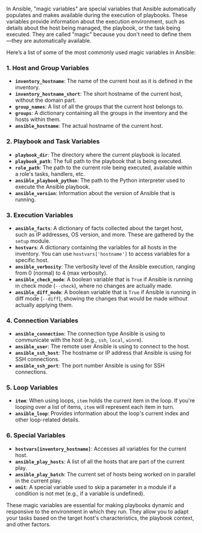 In Ansible, "magic variables" are special variables that Ansible automatically populates and makes available during the execution of playbooks. These variables provide information about the execution environment, such as details about the host being managed, the playbook, or the task being executed. They are called "magic" because you don't need to define them—they are automatically available.

Here’s a list of some of the most commonly used magic variables in Ansible:

### 1. **Host and Group Variables**
- **`inventory_hostname`**: The name of the current host as it is defined in the inventory.
- **`inventory_hostname_short`**: The short hostname of the current host, without the domain part.
- **`group_names`**: A list of all the groups that the current host belongs to.
- **`groups`**: A dictionary containing all the groups in the inventory and the hosts within them.
- **`ansible_hostname`**: The actual hostname of the current host.

### 2. **Playbook and Task Variables**
- **`playbook_dir`**: The directory where the current playbook is located.
- **`playbook_path`**: The full path to the playbook that is being executed.
- **`role_path`**: The path to the current role being executed, available within a role's tasks, handlers, etc.
- **`ansible_playbook_python`**: The path to the Python interpreter used to execute the Ansible playbook.
- **`ansible_version`**: Information about the version of Ansible that is running.

### 3. **Execution Variables**
- **`ansible_facts`**: A dictionary of facts collected about the target host, such as IP addresses, OS version, and more. These are gathered by the `setup` module.
- **`hostvars`**: A dictionary containing the variables for all hosts in the inventory. You can use `hostvars['hostname']` to access variables for a specific host.
- **`ansible_verbosity`**: The verbosity level of the Ansible execution, ranging from 0 (normal) to 4 (max verbosity).
- **`ansible_check_mode`**: A boolean variable that is `True` if Ansible is running in check mode (`--check`), where no changes are actually made.
- **`ansible_diff_mode`**: A boolean variable that is `True` if Ansible is running in diff mode (`--diff`), showing the changes that would be made without actually applying them.

### 4. **Connection Variables**
- **`ansible_connection`**: The connection type Ansible is using to communicate with the host (e.g., `ssh`, `local`, `winrm`).
- **`ansible_user`**: The remote user Ansible is using to connect to the host.
- **`ansible_ssh_host`**: The hostname or IP address that Ansible is using for SSH connections.
- **`ansible_ssh_port`**: The port number Ansible is using for SSH connections.

### 5. **Loop Variables**
- **`item`**: When using loops, `item` holds the current item in the loop. If you're looping over a list of items, `item` will represent each item in turn.
- **`ansible_loop`**: Provides information about the loop's current index and other loop-related details.

### 6. **Special Variables**
- **`hostvars[inventory_hostname]`**: Accesses all variables for the current host.
- **`ansible_play_hosts`**: A list of all the hosts that are part of the current play.
- **`ansible_play_batch`**: The current set of hosts being worked on in parallel in the current play.
- **`omit`**: A special variable used to skip a parameter in a module if a condition is not met (e.g., if a variable is undefined).

These magic variables are essential for making playbooks dynamic and responsive to the environment in which they run. They allow you to adapt your tasks based on the target host's characteristics, the playbook context, and other factors.